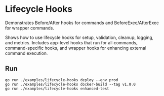 # Lifecycle Hooks

Demonstrates Before/After hooks for commands and BeforeExec/AfterExec for wrapper commands.

Shows how to use lifecycle hooks for setup, validation, cleanup, logging, and metrics. Includes app-level hooks that run for all commands, command-specific hooks, and wrapper hooks for enhancing external command execution.

## Run

```
go run ./examples/lifecycle-hooks deploy --env prod
go run ./examples/lifecycle-hooks docker-build --tag v1.0.0
go run ./examples/lifecycle-hooks enhanced-test
```
